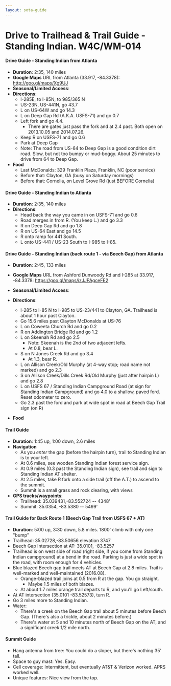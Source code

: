 ```yaml
---
layout: sota-guide
---
```

# Drive to Trailhead & Trail Guide - Standing Indian. W4C/WM-014

#### Drive Guide - Standing Indian from Atlanta

* **Duration**: 2:35, 140 miles
* **Google Maps** URL from Atlanta (33.917, -84.3378): http://goo.gl/maps/Xg9UJ
* **Seasonal/Limited Access**:
* **Directions**:
    * I-285E, to I-85N, to 985/365 N
    * US-23N, US-441N, go 43.7
    * L on US-64W and go 14.3
    * L on Deep Gap Rd (A.K.A. USFS-71) and go 0.7 
    * Left fork and go 4.4.
        * There are gates just pass the fork and at 2.4 past. Both open on 2013.10.05 and 2014.07.26.
    * Keep R on USFS-71 and go 0.6
    * Park at Deep Gap
    * Note: The road from US-64 to Deep Gap is a good condition dirt road.  Slow, but not too bumpy or mud-boggy.  About 25 minutes to drive from 64 to Deep Gap.
* **Food**
    * Last McDonalds: 329 Franklin Plaza, Franklin, NC (poor service)
    * Before that: Clayton, GA (busy on Saturday mornings)
    * Before that: Cornelia, on Level Grove Rd (just BEFORE Cornelia)

#### Drive Guide - Standing Indian **to** Atlanta

* **Duration**: 2:35, 140 miles
* **Directions**:
    * Head back the way you came in on USFS-71 and go 0.6
    * Road merges in from R. (You keep L.) and go 3.3
    * R on Deep Gap Rd and go 1.8
    * R on US-64 East and go 14.5
    * R onto ramp for 441 South.
    * L onto US-441 / US-23 South to I-985 to I-85.

#### Drive Guide - Standing Indian (back route 1 - via Beech Gap) from Atlanta

* **Duration**: 2:45, 133 miles
* **Google Maps** URL from Ashford Dunwoody Rd and I-285 at 33.917, -84.3378: https://goo.gl/maps/izJJPAgceFE2
* **Seasonal/Limited Access**:
* **Directions**:
    * I-285 to I-85 N to I-985 to US-23/441 to Clayton, GA.  Trailhead is about 1 hour past Clayton.
    * Go 15.6 miles past Clayton McDonalds at US-76
    * L on Coweeta Church Rd and go 0.2
    * R on Addington Bridge Rd and go 1.2
    * L on Skeenah Rd and go 2.5
        * Note: Skeenah is the *2nd* of two adjacent lefts.
        * At 0.8, bear L.
    * S on N Jones Creek Rd and go 3.4
        * At 1.3, bear R.
    * L on Allison Creek/Old Murphy (at 4-way stop; road name not marked) and go 2.3
    * S on Allison Creek/Dills Creek Rd/Old Murphy (just after hairpin L) and go 2.8
    * L on USFS 67 / Standing Indian Campground Road (at sign for Standing Indian Campground) and go 4.0 to a shallow, paved ford.  Reset odometer to zero.
    * Go 2.3 past the ford and park at wide spot in road at Beech Gap Trail sign (on R)

* **Food**


#### Trail Guide

* **Duration**: 1:45 up, 1:00 down, 2.6 miles
* **Navigation**
    * As you *enter* the gap (before the hairpin turn), trail to Standing Indian is to your left.
    * At 0.6 miles, see wooden Standing Indian forest service sign.
    * At 0.9 miles (0.3 past the Standing Indian sign), see trail and sign to Standing Indian AT shelter.
    * At 2.5 miles, take R fork onto a side trail (off the A.T.) to ascend to the summit.
    * Summit is a small grass and rock clearing, with views
* **GPS tracks/waypoints**:
    * Trailhead: 35.039431,-83.552724   -- 4348'
    * Summit: 35.0354, -83.5380    -- 5499'

####  Trail Guide for Back Route 1 (Beech Gap Trail from USFS 67 + AT)

* **Duration**: 5:00 up, 3:30 down, 5.8 miles.  1800' climb with only one "bump"
* Trailhead: 35.02728,-83.50656 elevation 3747
* Beech Gap Intersection at AT: 35.0101, -83.5257
* Trailhead is on west side of road (right side, if you come from Standing Indian campground) at a bend in the road.  Parking is just a wide spot in the road, with room enough for 4 vehicles.
* Blue blazed Beech gap trail meets AT at Beech Gap at 2.8 miles.  Trail is well-marked and well-maintained (2016.08).
    * Orange-blazed trail joins at 0.5 from R at the gap.  You go straight.
        * Maybe 1.5 miles of both blazes.
    * At about 1.7 miles orange trail departs to R, and you'll go Left/south.
* At AT intersection (35.0101 -83.52573), turn R.
* Go 3 miles more to Standing Indian.
* Water: 
    * There's a creek on the Beech Gap trail about 5 minutes before Beech Gap.  (There's also a trickle, about 2 minutes before.)
    * There's water at 5 and 10 minutes north of Beech Gap on the AT, and a significant creek 1/2 mile north.

#### Summit Guide

* Hang antenna from tree:  You could do a sloper, but there's nothing 35' tall.
* Space to guy mast: Yes. Easy.
* Cell coverage: Intermittent, but eventually AT&T & Verizon worked. APRS worked well.
* Unique features: Nice view from the top.
